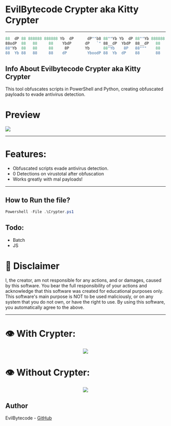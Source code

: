 # EvilBytecode Crypter aka Kitty Crypter
-----
```powershell
88  dP 88 888888 888888 Yb  dP      dP""b8 88""Yb Yb  dP 88""Yb 888888 888888 88""Yb 
88odP  88   88     88    YbdP      dP   `" 88__dP  YbdP  88__dP   88   88__   88"Yb  
88"Yb  88   88     88     8P       Yb      88"Yb    8P   88"""    88   88""   88"Yb  
88  Yb 88   88     88    dP         YboodP 88  Yb  dP    88       88   888888 88  Yb 

```

## Info About Evilbytecode Crypter aka Kitty Crypter
This tool obfuscates scripts in PowerShell and Python, creating obfuscated payloads to evade antivirus detection.

# Preview
<img src="https://cdn.discordapp.com/attachments/1193623153319088311/1199377550628114492/image.png?ex=65c25263&is=65afdd63&hm=7abaded494c622e2e05438dee9292d23724697572aa332e079d002bbb5a9d126&">

----
# Features:
- Obfuscated scripts evade antivirus detection.
- 0 Detections on virustotal after obfuscation
- Works greatly with mal payloads!

***

## How to Run the file?
```powershell
Powershell -File .\Crypter.ps1
```

## Todo:
- Batch
- JS

# :construction: Disclaimer
I, the creator, am not responsible for any actions, and or damages, caused by this software.
You bear the full responsibility of your actions and acknowledge that this software was created for educational purposes only.
This software's main purpose is NOT to be used maliciously, or on any system that you do not own, or have the right to use.
By using this software, you automatically agree to the above.

***

# :eye: With Crypter:
<p align="center">
  <img src="https://i.imgur.com/aT1qUBA.jpg">
</p>

# :eye: Without Crypter:
<p align="center">
  <img src="https://i.imgur.com/XyikZDC.jpg">
</p>



## Author

EvilBytecode - [GitHub](https://github.com/EvilBytecode)
